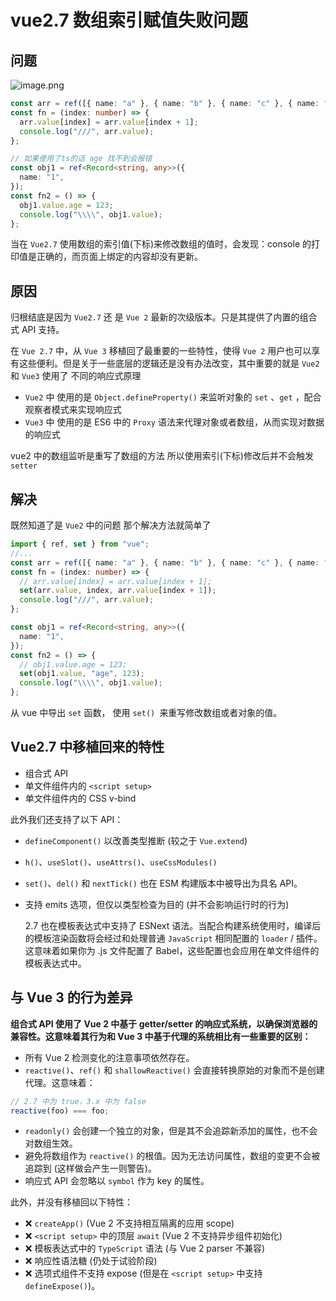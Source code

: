 # vue2.7 数组索引赋值失败问题

## 问题

![image.png](https://p9-juejin.byteimg.com/tos-cn-i-k3u1fbpfcp/572fa6ddbc6041bb86b2b71c5283a9a4~tplv-k3u1fbpfcp-watermark.image?)

```ts
const arr = ref([{ name: "a" }, { name: "b" }, { name: "c" }, { name: "d" }]);
const fn = (index: number) => {
  arr.value[index] = arr.value[index + 1];
  console.log("///", arr.value);
};

// 如果使用了ts的话 age 找不到会报错
const obj1 = ref<Record<string, any>>({
  name: "1",
});
const fn2 = () => {
  obj1.value.age = 123;
  console.log("\\\\", obj1.value);
};
```

当在 `Vue2.7` 使用数组的索引值(下标)来修改数组的值时，会发现：console 的打印值是正确的，而页面上绑定的内容却没有更新。

## 原因

归根结底是因为 `Vue2.7` 还 是 `Vue 2` 最新的次级版本。只是其提供了内置的组合式 API 支持。

在 `Vue 2.7` 中，从 `Vue 3` 移植回了最重要的一些特性，使得 `Vue 2` 用户也可以享有这些便利。但是关于一些底层的逻辑还是没有办法改变，其中重要的就是 `Vue2` 和 `Vue3` 使用了
不同的响应式原理

- `Vue2` 中 使用的是 `Object.defineProperty()` 来监听对象的 `set` 、`get` ，配合观察者模式来实现响应式
- `Vue3` 中 使用的是 ES6 中的 `Proxy` 语法来代理对象或者数组，从而实现对数据的响应式

vue2 中的数组监听是重写了数组的方法 所以使用索引(下标)修改后并不会触发 `setter`

## 解决

既然知道了是 `Vue2` 中的问题
那个解决方法就简单了

```ts
import { ref, set } from "vue";
//...
const arr = ref([{ name: "a" }, { name: "b" }, { name: "c" }, { name: "d" }]);
const fn = (index: number) => {
  // arr.value[index] = arr.value[index + 1];
  set(arr.value, index, arr.value[index + 1]);
  console.log("///", arr.value);
};

const obj1 = ref<Record<string, any>>({
  name: "1",
});
const fn2 = () => {
  // obj1.value.age = 123;
  set(obj1.value, "age", 123);
  console.log("\\\\", obj1.value);
};
```

从 vue 中导出 `set` 函数， 使用 `set() `来重写修改数组或者对象的值。

## Vue2.7 中移植回来的特性

- 组合式 API
- 单文件组件内的 `<script setup>`
- 单文件组件内的 CSS v-bind

此外我们还支持了以下 API：

- `defineComponent()` 以改善类型推断 (较之于 `Vue.extend`)
- `h()`、`useSlot()`、`useAttrs()`、`useCssModules()`
- `set()`、`del()` 和 `nextTick()` 也在 ESM 构建版本中被导出为具名 API。
- 支持 emits 选项，但仅以类型检查为目的 (并不会影响运行时的行为)

  2.7 也在模板表达式中支持了 ESNext 语法。当配合构建系统使用时，编译后的模板渲染函数将会经过和处理普通 `JavaScript` 相同配置的 `loader` / 插件。这意味着如果你为 .js 文件配置了 Babel，这些配置也会应用在单文件组件的模板表达式中。

## 与 Vue 3 的行为差异

**组合式 API 使用了 Vue 2 中基于 getter/setter 的响应式系统，以确保浏览器的兼容性。这意味着其行为和 Vue 3 中基于代理的系统相比有一些重要的区别：**

- 所有 Vue 2 检测变化的注意事项依然存在。
- `reactive()`、`ref()` 和 `shallowReactive()` 会直接转换原始的对象而不是创建代理。这意味着：

```js
// 2.7 中为 true，3.x 中为 false
reactive(foo) === foo;
```

- `readonly()` 会创建一个独立的对象，但是其不会追踪新添加的属性，也不会对数组生效。
- 避免将数组作为 `reactive()` 的根值。因为无法访问属性，数组的变更不会被追踪到 (这样做会产生一则警告)。
- 响应式 API 会忽略以 `symbol` 作为 key 的属性。

此外，并没有移植回以下特性：

- ❌ `createApp()` (Vue 2 不支持相互隔离的应用 scope)
- ❌ `<script setup>` 中的顶层 `await` (Vue 2 不支持异步组件初始化)
- ❌ 模板表达式中的 `TypeScript` 语法 (与 Vue 2 parser 不兼容)
- ❌ 响应性语法糖 (仍处于试验阶段)
- ❌ 选项式组件不支持 expose (但是在 `<script setup>` 中支持 `defineExpose()`)。
